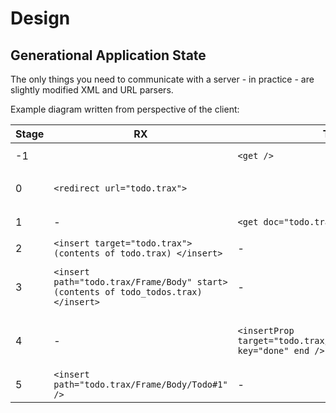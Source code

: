 # Design

## Generational Application State
The only things you need to communicate with a server - in practice - are slightly modified XML and URL parsers.

Example diagram written from perspective of the client:

| Stage | RX                                                                                   | TX                                                                   | Comment                                                                                                                                       |
| ----- | ------------------------------------------------------------------------------------ | -------------------------------------------------------------------- | --------------------------------------------------------------------------------------------------------------------------------------------- |
| -1    |                                                                                      | `<get />`                                                            | Client attempts to load `trax.tcp:example.com`                                                                                                |
| 0     | `<redirect url="todo.trax">`                                                         |                                                                      | Server redirects the client to the initial document located at `trax.tcp:example.com/todo.trax`                                               |
| 1     | -                                                                                    | `<get doc="todo.trax" />`                                            | Client requests initial document (see [todo.trax](doc/todo.trax))                                                                             |
| 2     | `<insert target="todo.trax"> (contents of todo.trax) </insert>`                      | -                                                                    | Server sends file contents                                                                                                                    |
| 3     | `<insert path="todo.trax/Frame/Body" start> (contents of todo_todos.trax) </insert>` | -                                                                    | Server sends a command to insert elements into the Body. For this example it's the initial todos (see [todo_todos.trax](doc/todo_todos.trax)) |
| 4     | -                                                                                    | `<insertProp target="todo.trax/Frame/Body/Todo#1" key="done" end />` | Client checks the "done" checkbox, which updates the server with the new `done` modifier bound to it                                          |
| 5     | `<insert path="todo.trax/Frame/Body/Todo#1" />`                                      | -                                                                    | Server sends a command to delete the 2nd Todo element                                                                                         |